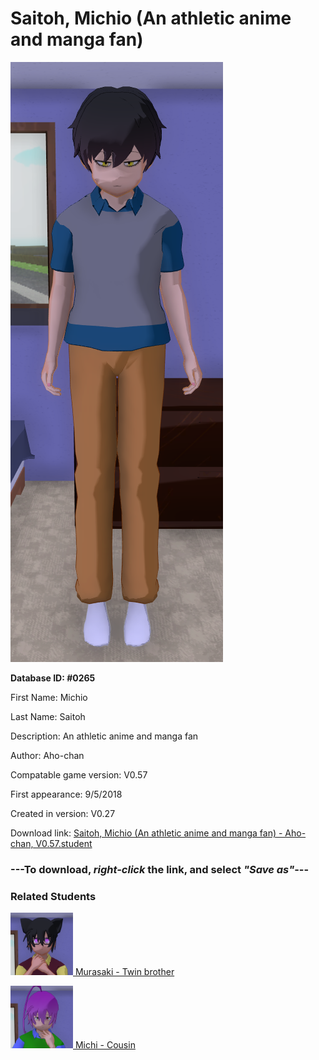 # Saitoh, Michio (An athletic anime and manga fan)

<img src="../../Files/Images/Saitoh, Michio (An athletic anime and manga fan).png" title="Saitoh, Michio (An athletic anime and manga fan) - Aho-chan, V0.57">

**Database ID: #0265**

First Name: Michio

Last Name: Saitoh

Description: An athletic anime and manga fan

Author: Aho-chan

Compatable game version: V0.57

First appearance: 9/5/2018

Created in version: V0.27

Download link: <a href="https://raw.githubusercontent.com/Arbiter1223/Daigaku-Gurashi-Custom-Students/master/Files/Student%20Files/Saitoh%2C%20Michio%20(An%20athletic%20anime%20and%20manga%20fan)%20-%20Aho-chan%2C%20V0.57.student">Saitoh, Michio (An athletic anime and manga fan) - Aho-chan, V0.57.student</a>

### ---**To download, _right-click_ the link, and select _"Save as"_**---

### Related Students

<a href="Saitoh, Murasaki (An athletic occult follower).md"><img src="../../Files/Thumbs/Saitoh, Murasaki (An athletic occult follower).png" height="100" width="100" title="Saitoh, Murasaki (An athletic occult follower) - Aho-chan, V0.57"></a><a href="Saitoh, Murasaki (An athletic occult follower).md"> Murasaki - Twin brother</a>

<a href="Saitoh, Michi (A gaming schoolworm).md"><img src="../../Files/Thumbs/Saitoh, Michi (A gaming schoolworm).png" height="100" width="100" title="Saitoh, Michi (A gaming schoolworm) - Aho-chan, V0.57"></a><a href="Saitoh, Michi (A gaming schoolworm).md"> Michi - Cousin</a>


